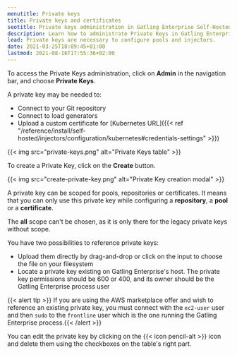 ```yaml
---
menutitle: Private keys
title: Private keys and certificates
seotitle: Private keys administration in Gatling Enterprise Self-Hosted
description: Learn how to administrate Private Keys in Gatling Enterprise Self-Hosted.
lead: Private keys are necessary to configure pools and injectors.
date: 2021-03-25T18:09:45+01:00
lastmod: 2021-08-16T17:55:36+02:00
---
```


To access the Private Keys administration, click on **Admin** in the navigation bar, and choose **Private Keys**.

A private key may be needed to:
- Connect to your Git repository
- Connect to load generators
- Upload a custom certificate for [Kubernetes URL]({{< ref "/reference/install/self-hosted/injectors/configuration/kubernetes#credentials-settings" >}})

{{< img src="private-keys.png" alt="Private Keys table" >}}

To create a Private Key, click on the **Create** button.

{{< img src="create-private-key.png" alt="Private Key creation modal" >}}

A private key can be scoped for pools, repositories or certificates. 
It means that you can only use this private key while configuring a **repository**, a **pool** or a **certificate**. 

The **all** scope can't be chosen, as it is only there for the legacy private keys without scope.

You have two possibilities to reference private keys:
- Upload them directly by drag-and-drop or click on the input to choose the file on your filesystem
- Locate a private key existing on Gatling Enterprise's host. The private key permissions should be 600 or 400, and its owner should be the Gatling Enterprise process user

{{< alert tip >}}
If you are using the AWS marketplace offer and wish to reference an existing private key, you must connect with the `ec2-user` user and then `sudo` to the `frontline` user which is the one running the Gatling Enterprise process.{{< /alert >}}

You can edit the private key by clicking on the {{< icon pencil-alt >}} icon and delete them using the checkboxes on the table's right part.

